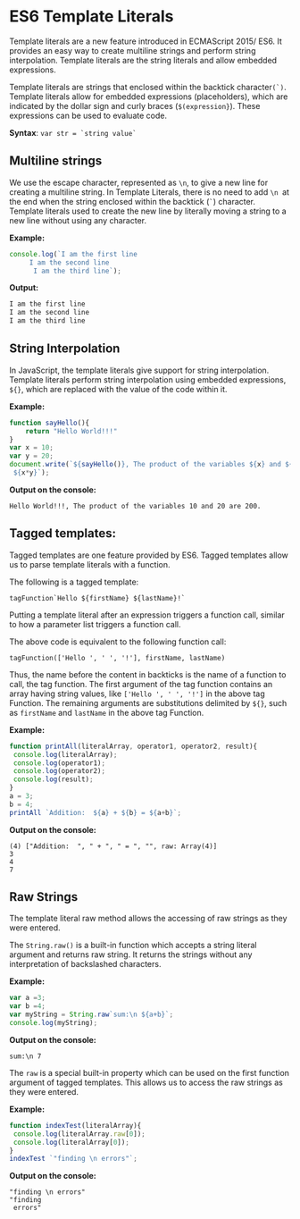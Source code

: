 # ES6 Template Literals

Template literals are a new feature introduced in ECMAScript 2015/ ES6. It provides an easy way to create multiline strings and perform string interpolation. Template literals are the string literals and allow embedded expressions.

Template literals are strings that enclosed within the backtick character``(`)``. Template literals allow for embedded expressions (placeholders), which are indicated by the dollar sign and curly braces (`$(expression}`). These expressions can be used to evaluate code. 

**Syntax**: `` var str = `string value` ``

## Multiline strings

We use the escape character, represented as `\n`, to give a new line for creating a multiline string. In Template Literals, there is no need to add `\n `at the end when the string enclosed within the backtick (`` ` ``) character. Template literals used to create the new line by literally moving a string to a new line without using any character.

**Example:**
```javascript
console.log(`I am the first line
     I am the second line
      I am the third line`);
```

**Output:**
```javascript
I am the first line
I am the second line
I am the third line
```

## String Interpolation

In JavaScript, the template literals give support for string interpolation. Template literals perform string interpolation using embedded expressions, `${}`, which are replaced with the value of the code within it.

**Example:**
```javascript
function sayHello(){
    return "Hello World!!!"
}
var x = 10;  
var y = 20;  
document.write(`${sayHello()}, The product of the variables ${x} and ${y} are
 ${x*y}`);  
```

**Output on the console:**
```
Hello World!!!, The product of the variables 10 and 20 are 200.
```

## Tagged templates:

Tagged templates are one feature provided by ES6.  Tagged templates allow us to parse template literals with a function.

The following is a tagged template:

`` tagFunction`Hello ${firstName} ${lastName}!` ``

Putting a template literal after an expression triggers a function call, similar to how a parameter list triggers a function call. 

The above code is equivalent to the following function call:

`tagFunction(['Hello ', ' ', '!'], firstName, lastName)`

Thus, the name before the content in backticks is the name of a function to call, the tag function. The first argument of the tag function contains an array having string values, like `['Hello ', ' ', '!']` in the above tag Function. The remaining arguments are substitutions delimited by `${}`, such as `firstName` and `lastName` in the above tag Function.

**Example:**
```javascript
function printAll(literalArray, operator1, operator2, result){
 console.log(literalArray);
 console.log(operator1);
 console.log(operator2);
 console.log(result);
}
a = 3;
b = 4;
printAll `Addition:  ${a} + ${b} = ${a+b}`;
```

**Output on the console:**
```
(4) ["Addition:  ", " + ", " = ", "", raw: Array(4)]
3
4
7
```

## Raw Strings

The template literal raw method allows the accessing of raw strings as they were entered.

The `String.raw()` is a built-in function which accepts a string literal argument and returns raw string. It returns the strings without any interpretation of backslashed characters.

**Example:**
```javascript
var a =3;
var b =4;
var myString = String.raw`sum:\n ${a+b}`;
console.log(myString);
```

**Output on the console:**
```
sum:\n 7
```

The `raw` is a special built-in property which can be used on the first function argument of tagged templates. This allows us to access the raw strings as they were entered.

**Example:**
```javascript
function indexTest(literalArray){
 console.log(literalArray.raw[0]);
 console.log(literalArray[0]);
}
indexTest `"finding \n errors"`;
```

**Output on the console:**
```
"finding \n errors"
"finding 
 errors"
```